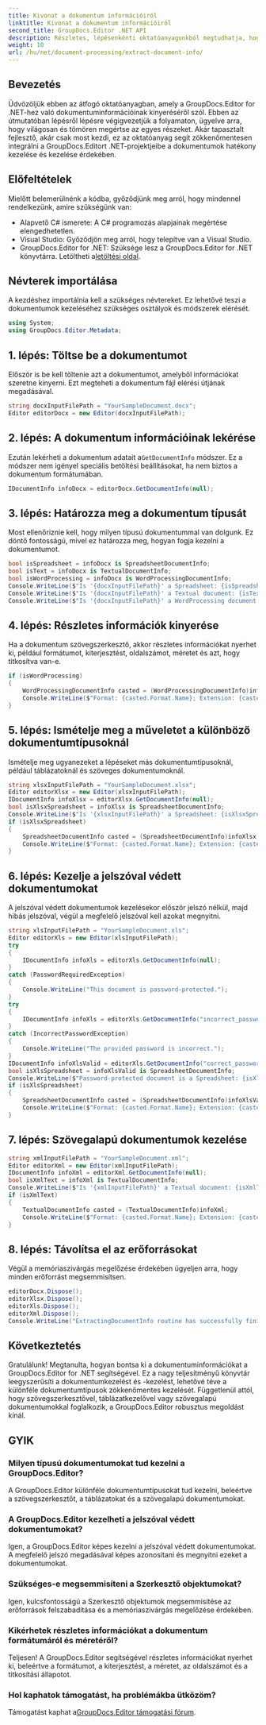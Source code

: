 ```yaml
---
title: Kivonat a dokumentum információiról
linktitle: Kivonat a dokumentum információiról
second_title: GroupDocs.Editor .NET API
description: Részletes, lépésenkénti oktatóanyagunkból megtudhatja, hogyan nyerhet ki dokumentuminformációkat a GroupDocs.Editor for .NET segítségével. Kiválóan alkalmas különféle dokumentumtípusok kezelésére.
weight: 10
url: /hu/net/document-processing/extract-document-info/
---
```

## Bevezetés
Üdvözöljük ebben az átfogó oktatóanyagban, amely a GroupDocs.Editor for .NET-hez való dokumentuminformációinak kinyeréséről szól. Ebben az útmutatóban lépésről lépésre végigvezetjük a folyamaton, ügyelve arra, hogy világosan és tömören megértse az egyes részeket. Akár tapasztalt fejlesztő, akár csak most kezdi, ez az oktatóanyag segít zökkenőmentesen integrálni a GroupDocs.Editort .NET-projektjeibe a dokumentumok hatékony kezelése és kezelése érdekében.
## Előfeltételek
Mielőtt belemerülnénk a kódba, győződjünk meg arról, hogy mindennel rendelkezünk, amire szükségünk van:
- Alapvető C# ismerete: A C# programozás alapjainak megértése elengedhetetlen.
- Visual Studio: Győződjön meg arról, hogy telepítve van a Visual Studio.
-  GroupDocs.Editor for .NET: Szüksége lesz a GroupDocs.Editor for .NET könyvtárra. Letöltheti a[letöltési oldal](https://releases.groupdocs.com/editor/net/).
## Névterek importálása
A kezdéshez importálnia kell a szükséges névtereket. Ez lehetővé teszi a dokumentumok kezeléséhez szükséges osztályok és módszerek elérését.
```csharp
using System;
using GroupDocs.Editor.Metadata;
```
## 1. lépés: Töltse be a dokumentumot
Először is be kell töltenie azt a dokumentumot, amelyből információkat szeretne kinyerni. Ezt megteheti a dokumentum fájl elérési útjának megadásával.
```csharp
string docxInputFilePath = "YourSampleDocument.docx";
Editor editorDocx = new Editor(docxInputFilePath);
```
## 2. lépés: A dokumentum információinak lekérése
 Ezután lekérheti a dokumentum adatait a`GetDocumentInfo` módszer. Ez a módszer nem igényel speciális betöltési beállításokat, ha nem biztos a dokumentum formátumában.
```csharp
IDocumentInfo infoDocx = editorDocx.GetDocumentInfo(null);
```
## 3. lépés: Határozza meg a dokumentum típusát
Most ellenőriznie kell, hogy milyen típusú dokumentummal van dolgunk. Ez döntő fontosságú, mivel ez határozza meg, hogyan fogja kezelni a dokumentumot.
```csharp
bool isSpreadsheet = infoDocx is SpreadsheetDocumentInfo;
bool isText = infoDocx is TextualDocumentInfo;
bool isWordProcessing = infoDocx is WordProcessingDocumentInfo;
Console.WriteLine($"Is '{docxInputFilePath}' a Spreadsheet: {isSpreadsheet}");
Console.WriteLine($"Is '{docxInputFilePath}' a Textual document: {isText}");
Console.WriteLine($"Is '{docxInputFilePath}' a WordProcessing document: {isWordProcessing}");
```
## 4. lépés: Részletes információk kinyerése
Ha a dokumentum szövegszerkesztő, akkor részletes információkat nyerhet ki, például formátumot, kiterjesztést, oldalszámot, méretet és azt, hogy titkosítva van-e.
```csharp
if (isWordProcessing)
{
    WordProcessingDocumentInfo casted = (WordProcessingDocumentInfo)infoDocx;
    Console.WriteLine($"Format: {casted.Format.Name}; Extension: {casted.Format.Extension}; Page count: {casted.PageCount}; Size: {casted.Size} bytes; Is encrypted: {casted.IsEncrypted}");
}
```
## 5. lépés: Ismételje meg a műveletet a különböző dokumentumtípusoknál
Ismételje meg ugyanezeket a lépéseket más dokumentumtípusoknál, például táblázatoknál és szöveges dokumentumoknál.
```csharp
string xlsxInputFilePath = "YourSampleDocument.xlsx";
Editor editorXlsx = new Editor(xlsxInputFilePath);
IDocumentInfo infoXlsx = editorXlsx.GetDocumentInfo(null);
bool isXlsxSpreadsheet = infoXlsx is SpreadsheetDocumentInfo;
Console.WriteLine($"Is '{xlsxInputFilePath}' a Spreadsheet: {isXlsxSpreadsheet}");
if (isXlsxSpreadsheet)
{
    SpreadsheetDocumentInfo casted = (SpreadsheetDocumentInfo)infoXlsx;
    Console.WriteLine($"Format: {casted.Format.Name}; Extension: {casted.Format.Extension}; Tabs count: {casted.PageCount}; Size: {casted.Size} bytes; Is encrypted: {casted.IsEncrypted}");
}
```
## 6. lépés: Kezelje a jelszóval védett dokumentumokat
A jelszóval védett dokumentumok kezelésekor először jelszó nélkül, majd hibás jelszóval, végül a megfelelő jelszóval kell azokat megnyitni.
```csharp
string xlsInputFilePath = "YourSampleDocument.xls";
Editor editorXls = new Editor(xlsInputFilePath);
try
{
    IDocumentInfo infoXls = editorXls.GetDocumentInfo(null);
}
catch (PasswordRequiredException)
{
    Console.WriteLine("This document is password-protected.");
}
try
{
    IDocumentInfo infoXls = editorXls.GetDocumentInfo("incorrect_password");
}
catch (IncorrectPasswordException)
{
    Console.WriteLine("The provided password is incorrect.");
}
IDocumentInfo infoXlsValid = editorXls.GetDocumentInfo("correct_password");
bool isXlsSpreadsheet = infoXlsValid is SpreadsheetDocumentInfo;
Console.WriteLine($"Password-protected document is a Spreadsheet: {isXlsSpreadsheet}");
if (isXlsSpreadsheet)
{
    SpreadsheetDocumentInfo casted = (SpreadsheetDocumentInfo)infoXlsValid;
    Console.WriteLine($"Format: {casted.Format.Name}; Extension: {casted.Format.Extension}; Tabs count: {casted.PageCount}; Size: {casted.Size} bytes; Is encrypted: {casted.IsEncrypted}");
}
```
## 7. lépés: Szövegalapú dokumentumok kezelése
```csharp
string xmlInputFilePath = "YourSampleDocument.xml";
Editor editorXml = new Editor(xmlInputFilePath);
IDocumentInfo infoXml = editorXml.GetDocumentInfo(null);
bool isXmlText = infoXml is TextualDocumentInfo;
Console.WriteLine($"Is '{xmlInputFilePath}' a Textual document: {isXmlText}");
if (isXmlText)
{
    TextualDocumentInfo casted = (TextualDocumentInfo)infoXml;
    Console.WriteLine($"Format: {casted.Format.Name}; Extension: {casted.Format.Extension}; Encoding: {casted.Encoding}; Size: {casted.Size} bytes");
}
```
## 8. lépés: Távolítsa el az erőforrásokat
Végül a memóriaszivárgás megelőzése érdekében ügyeljen arra, hogy minden erőforrást megsemmisítsen.
```csharp
editorDocx.Dispose();
editorXlsx.Dispose();
editorXls.Dispose();
editorXml.Dispose();
Console.WriteLine("ExtractingDocumentInfo routine has successfully finished");
```
## Következtetés
Gratulálunk! Megtanulta, hogyan bontsa ki a dokumentuminformációkat a GroupDocs.Editor for .NET segítségével. Ez a nagy teljesítményű könyvtár leegyszerűsíti a dokumentumkezelést és -kezelést, lehetővé téve a különféle dokumentumtípusok zökkenőmentes kezelését. Függetlenül attól, hogy szövegszerkesztővel, táblázatkezelővel vagy szövegalapú dokumentumokkal foglalkozik, a GroupDocs.Editor robusztus megoldást kínál.
## GYIK
### Milyen típusú dokumentumokat tud kezelni a GroupDocs.Editor?
A GroupDocs.Editor különféle dokumentumtípusokat tud kezelni, beleértve a szövegszerkesztőt, a táblázatokat és a szövegalapú dokumentumokat.
### A GroupDocs.Editor kezelheti a jelszóval védett dokumentumokat?
Igen, a GroupDocs.Editor képes kezelni a jelszóval védett dokumentumokat. A megfelelő jelszó megadásával képes azonosítani és megnyitni ezeket a dokumentumokat.
### Szükséges-e megsemmisíteni a Szerkesztő objektumokat?
Igen, kulcsfontosságú a Szerkesztő objektumok megsemmisítése az erőforrások felszabadítása és a memóriaszivárgás megelőzése érdekében.
### Kikérhetek részletes információkat a dokumentum formátumáról és méretéről?
Teljesen! A GroupDocs.Editor segítségével részletes információkat nyerhet ki, beleértve a formátumot, a kiterjesztést, a méretet, az oldalszámot és a titkosítási állapotot.
### Hol kaphatok támogatást, ha problémákba ütközöm?
 Támogatást kaphat a[GroupDocs.Editor támogatási fórum](https://forum.groupdocs.com/c/editor/20).